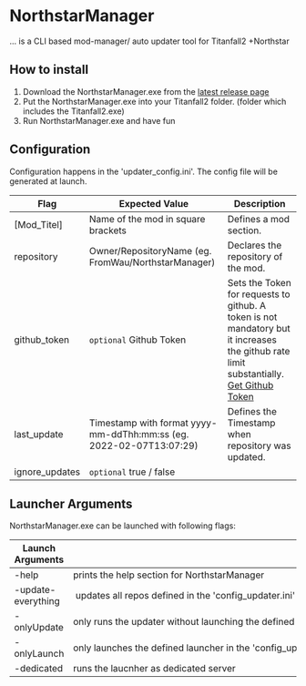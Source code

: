 # NorthstarManager
... is a CLI based mod-manager/ auto updater tool for Titanfall2 +Northstar

## How to install
1. Download the NorthstarManager.exe from the [latest release page](https://github.com/FromWau/NorthstarManager/releases/latest/download/NorthstarManager.exe)
2. Put the NorthstarManager.exe into your Titanfall2 folder. (folder which includes the Titanfall2.exe)
3. Run NorthstarManager.exe and have fun

## Configuration
Configuration happens in the 'updater_config.ini'. The config file will be generated at launch.

| Flag | Expected Value | Description |
| --- | --- | --- |
| [Mod_Titel] | Name of the mod in square brackets | Defines a mod section. |
| repository | Owner/RepositoryName (eg. FromWau/NorthstarManager) | Declares the repository of the mod. |
| github_token | `optional` Github Token | Sets the Token for requests to github. A token is not mandatory but it increases the github rate limit substantially. [Get Github Token](https://github.com/settings/tokens) |
| last_update | Timestamp with format yyyy-mm-ddThh:mm:ss (eg. 2022-02-07T13:07:29) | Defines the Timestamp when repository was updated. |
| ignore_updates | `optional` true / false |









## Launcher Arguments
NorthstarManager.exe can be launched with following flags:

| Launch Arguments | Description |
| --- | --- |
| -help | prints the help section for NorthstarManager |
| -update-everything | updates all repos defined in the 'config_updater.ini' to the latest release regardless of maybe being the latest release, ignoring flags: 'ignore_updates' |​
| -onlyUpdate | only runs the updater without launching the defined launcher in the 'config_updater.ini'​ |
| -onlyLaunch | only launches the defined launcher in the 'config_updater.ini', without updating​ |
| -dedicated | runs the laucnher as dedicated server​ |
